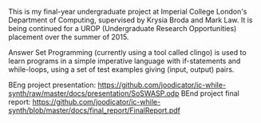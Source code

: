 This is my final-year undergraduate project at Imperial College London's Department of Computing, supervised by Krysia Broda and Mark Law. It is being continued for a UROP (Undergraduate Research Opportunities) placement over the summer of 2015.

Answer Set Programming (currently using a tool called clingo) is used to learn programs in a simple imperative language with if-statements and while-loops, using a set of test examples giving (input, output) pairs.

BEng project presentation: https://github.com/joodicator/ic-while-synth/raw/master/docs/presentation/SoSWASP.odp
BEnd project final report: https://github.com/joodicator/ic-while-synth/blob/master/docs/final_report/FinalReport.pdf
